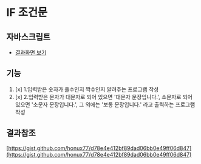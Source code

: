 # IF 조건문

## 자바스크립트

* [결과화면 보기](https://yeony1011.github.io/2019script_ex/if/if.html)

## 기능

1. [x] 1.입력받은 숫자가 홀수인지 짝수인지 알려주는 프로그램 작성   
2. [x] 2.입력받은 문자가 대문자로 되어 있으면 '대문자 문장입니다.', 소문자로 되어 있으면 '소문자 문장입니다.', 그 외에는 '보통 문장입니다.' 라고 출력하는 프로그램 작성

## 결과참조

[https://gist.github.com/honux77/d78e4e412bf89dad06bb0e49ff06d847](https://gist.github.com/honux77/d78e4e412bf89dad06bb0e49ff06d847)

